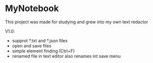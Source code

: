 # MyNotebook
This project was made for studying and grew into my own text redactor

V1.0:
- supprot *.txt and *.json files
- open and save files
- simple element finding (Ctrl+F)
- renamed file in text editor also renames int save menu
